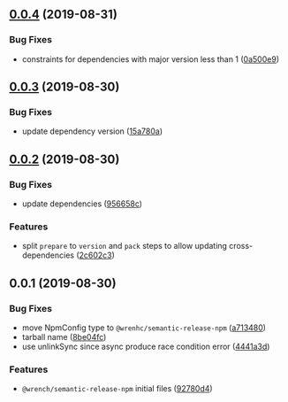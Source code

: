 ## [0.0.4](https://github.com/gavar/wrench/compare/v/semantic-release-npm/0.0.3...v/semantic-release-npm/0.0.4) (2019-08-31)


### Bug Fixes

* constraints for dependencies with major version less than 1 ([0a500e9](https://github.com/gavar/wrench/commit/0a500e9))

## [0.0.3](https://github.com/gavar/wrench/compare/v/semantic-release-npm/0.0.2...v/semantic-release-npm/0.0.3) (2019-08-30)


### Bug Fixes

* update dependency version ([15a780a](https://github.com/gavar/wrench/commit/15a780a))

## [0.0.2](https://github.com/gavar/wrench/compare/v/semantic-release-npm/0.0.1...v/semantic-release-npm/0.0.2) (2019-08-30)


### Bug Fixes

* update dependencies ([956658c](https://github.com/gavar/wrench/commit/956658c))


### Features

* split `prepare` to `version` and `pack` steps to allow updating cross-dependencies ([2c602c3](https://github.com/gavar/wrench/commit/2c602c3))



## 0.0.1 (2019-08-30)


### Bug Fixes

* move NpmConfig type to `@wrenhc/semantic-release-npm` ([a713480](https://github.com/gavar/wrench/commit/a713480))
* tarball name ([8be04fc](https://github.com/gavar/wrench/commit/8be04fc))
* use unlinkSync since async produce race condition error ([4441a3d](https://github.com/gavar/wrench/commit/4441a3d))


### Features

* `@wrench/semantic-release-npm` initial files ([92780d4](https://github.com/gavar/wrench/commit/92780d4))
